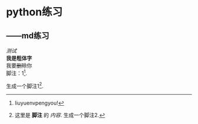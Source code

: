 # python练习  
## ——md练习  
*测试*  
**我是粗体字**  
我要~~删除~~你  
脚注：1[^高秋佳].  



[^高秋佳]:liuyuenvpengyou!



生成一个脚注1[^footnote].
  [^footnote]: 这里是 **脚注** 的 *内容*.
生成一个脚注2[^foot].
 [^foot]:这里是**脚注2**的*内容*.
